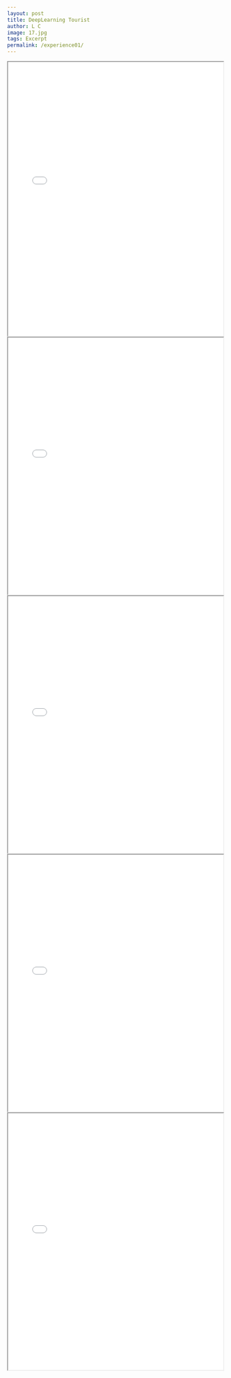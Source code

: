 ```yaml
---
layout: post
title: DeepLearning Tourist
author: L C
image: 17.jpg
tags: Excerpt
permalink: /experience01/
---
```



<iframe src="/vedio/Caravan - a_hisa听蛙纯音乐网.mp3" autostart="false" loop="true" style="display:none"></iframe>  

<center>
<iframe src="/vedio/Neural Networks and Deep Learning.pdf" width="100%" height=640 type="application/pdf">
<object data="/vedio/Neural Networks and Deep Learning.pdf" width="100%" height=600 type="application/pdf"></object>
</iframe>
<br>
<center>
<iframe src="/vedio/Coursera4.pdf" width="100%" height=600 type="application/pdf">
<object data="/vedio/Coursera4.pdf" width="100%" height=600 type="application/pdf"></object>
</iframe>
<br>
<center>
<iframe src="/vedio/Coursera 1.pdf" width="100%" height=600 type="application/pdf">
<object data="/vedio/Coursera 1.pdf" width="100%" height=600 type="application/pdf"></object>
</iframe>
<br>
<center>
<iframe src="/vedio/Coursera 2.pdf" width="100%" height=600 type="application/pdf">
<object data="/vedio/Coursera 2.pdf" width="100%" height=600 type="application/pdf"></object>
</iframe>
<br>
<center>
<iframe src="/vedio/Coursera 3.pdf" width="100%" height=600 type="application/pdf">
<object data="/vedio/Coursera 3.pdf" width="100%" height=600 type="application/pdf"></object>
</iframe>
